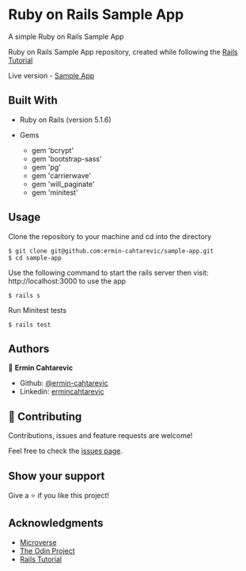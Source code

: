 # Ruby on Rails Sample App
A simple Ruby on Rails Sample App

Ruby on Rails Sample App repository, created while following the [Rails Tutorial](https://www.railstutorial.org/)

Live version - [Sample App](https://calm-forest-47935.herokuapp.com/)

## Built With

- Ruby on Rails (version 5.1.6)

- Gems
  - gem 'bcrypt'
  - gem 'bootstrap-sass'
  - gem 'pg'
  - gem 'carrierwave'
  - gem 'will_paginate'
  - gem 'minitest'

## Usage

Clone the repository to your machine and cd into the directory

````
$ git clone git@github.com:ermin-cahtarevic/sample-app.git
$ cd sample-app
````
Use the following command to start the rails server then visit: http://localhost:3000 to use the app
````
$ rails s
````
Run Minitest tests

````
$ rails test
````

## Authors

👤 **Ermin Cahtarevic**

- Github: [@ermin-cahtarevic](https://github.com/ermin-cahtarevic)
- Linkedin: [ermincahtarevic](https://www.linkedin.com/in/ermincahtarevic/)

## 🤝 Contributing

Contributions, issues and feature requests are welcome!

Feel free to check the [issues page](https://github.com/ermin-cahtarevic/sample-app/issues).

## Show your support

Give a ⭐️ if you like this project!

## Acknowledgments

- [Microverse](https://www.microverse.org/)
- [The Odin Project](https://www.theodinproject.com/)
- [Rails Tutorial](https://www.railstutorial.org/)
